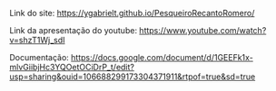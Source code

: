 Link do site: https://ygabrielt.github.io/PesqueiroRecantoRomero/

Link da apresentação do youtube: https://www.youtube.com/watch?v=shzT1Wj_sdI

Documentação: https://docs.google.com/document/d/1GEEFk1x-mlvGiibjHc3YQOetOCiDrP_t/edit?usp=sharing&ouid=106688299173304371911&rtpof=true&sd=true
